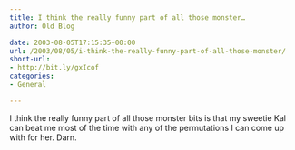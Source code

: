 ```yaml
---
title: I think the really funny part of all those monster…
author: Old Blog

date: 2003-08-05T17:15:35+00:00
url: /2003/08/05/i-think-the-really-funny-part-of-all-those-monster/
short-url:
- http://bit.ly/gxIcof
categories:
- General

---
```

<div class='microid-http+http:sha1:11a4ef4af1887339c782adbc714c7ae9c6343623'>

I think the really funny part of all those monster bits is that my sweetie Kal can beat me most of the time with any of the permutations I can come up with for her. Darn.

